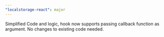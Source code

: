 ```yaml
---
"localstorage-react": major
---
```


Simplified Code and logic, hook now supports passing callback function as argument.
No changes to existing code needed.
